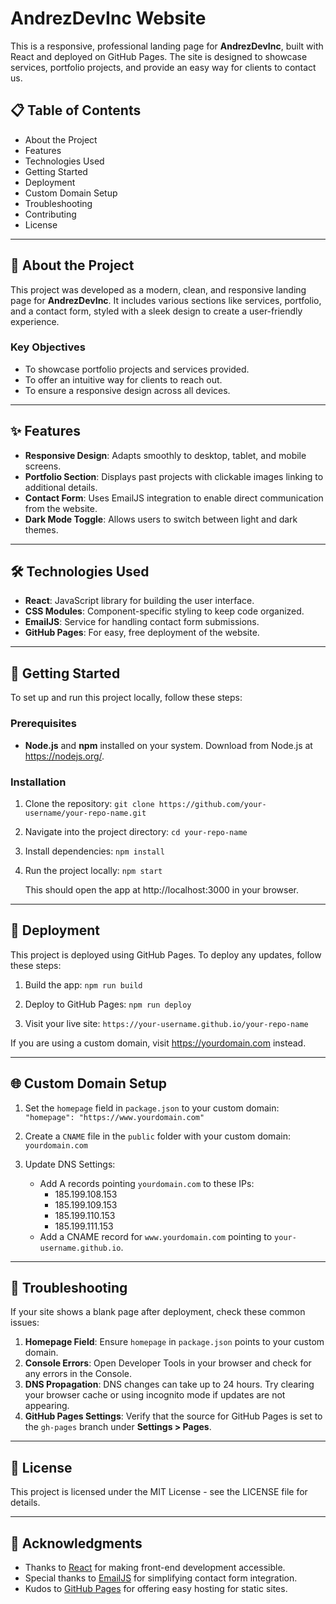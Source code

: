 # AndrezDevInc Website

This is a responsive, professional landing page for **AndrezDevInc**, built with React and deployed on GitHub Pages. The site is designed to showcase services, portfolio projects, and provide an easy way for clients to contact us.

## 📋 Table of Contents

- About the Project
- Features
- Technologies Used
- Getting Started
- Deployment
- Custom Domain Setup
- Troubleshooting
- Contributing
- License

---

## 🌟 About the Project

This project was developed as a modern, clean, and responsive landing page for **AndrezDevInc**. It includes various sections like services, portfolio, and a contact form, styled with a sleek design to create a user-friendly experience.

### Key Objectives

- To showcase portfolio projects and services provided.
- To offer an intuitive way for clients to reach out.
- To ensure a responsive design across all devices.

---

## ✨ Features

- **Responsive Design**: Adapts smoothly to desktop, tablet, and mobile screens.
- **Portfolio Section**: Displays past projects with clickable images linking to additional details.
- **Contact Form**: Uses EmailJS integration to enable direct communication from the website.
- **Dark Mode Toggle**: Allows users to switch between light and dark themes.

---

## 🛠️ Technologies Used

- **React**: JavaScript library for building the user interface.
- **CSS Modules**: Component-specific styling to keep code organized.
- **EmailJS**: Service for handling contact form submissions.
- **GitHub Pages**: For easy, free deployment of the website.

---

## 🚀 Getting Started

To set up and run this project locally, follow these steps:

### Prerequisites

- **Node.js** and **npm** installed on your system. Download from Node.js at https://nodejs.org/.

### Installation

1. Clone the repository:
   `git clone https://github.com/your-username/your-repo-name.git`

2. Navigate into the project directory:
   `cd your-repo-name`

3. Install dependencies:
   `npm install`

4. Run the project locally:
   `npm start`

   This should open the app at http://localhost:3000 in your browser.

---

## 🚢 Deployment

This project is deployed using GitHub Pages. To deploy any updates, follow these steps:

1. Build the app:
   `npm run build`

2. Deploy to GitHub Pages:
   `npm run deploy`

3. Visit your live site:
   `https://your-username.github.io/your-repo-name`

If you are using a custom domain, visit https://yourdomain.com instead.

---

## 🌐 Custom Domain Setup

1. Set the `homepage` field in `package.json` to your custom domain:
   `"homepage": "https://www.yourdomain.com"`

2. Create a `CNAME` file in the `public` folder with your custom domain:
   `yourdomain.com`

3. Update DNS Settings:
   - Add A records pointing `yourdomain.com` to these IPs:
     - 185.199.108.153
     - 185.199.109.153
     - 185.199.110.153
     - 185.199.111.153
   - Add a CNAME record for `www.yourdomain.com` pointing to `your-username.github.io`.

---

## 🔧 Troubleshooting

If your site shows a blank page after deployment, check these common issues:

1. **Homepage Field**: Ensure `homepage` in `package.json` points to your custom domain.
2. **Console Errors**: Open Developer Tools in your browser and check for any errors in the Console.
3. **DNS Propagation**: DNS changes can take up to 24 hours. Try clearing your browser cache or using incognito mode if updates are not appearing.
4. **GitHub Pages Settings**: Verify that the source for GitHub Pages is set to the `gh-pages` branch under **Settings > Pages**.

---

## 📄 License

This project is licensed under the MIT License - see the LICENSE file for details.

---

## 🙏 Acknowledgments

- Thanks to [React](https://reactjs.org/) for making front-end development accessible.
- Special thanks to [EmailJS](https://www.emailjs.com/) for simplifying contact form integration.
- Kudos to [GitHub Pages](https://pages.github.com/) for offering easy hosting for static sites.

